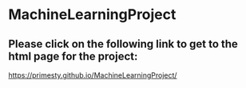 # MachineLearningProject

## Please click on the following link to get to the html page for the project:

https://primesty.github.io/MachineLearningProject/
